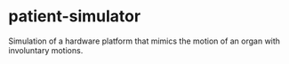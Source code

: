 # patient-simulator
Simulation of a hardware platform that mimics the motion of an organ with involuntary motions.
